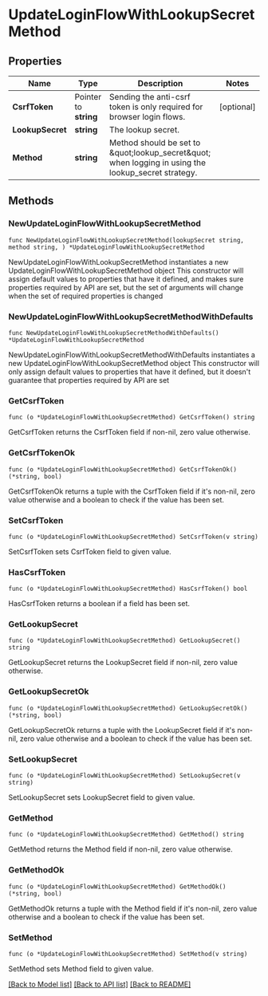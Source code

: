 # UpdateLoginFlowWithLookupSecretMethod

## Properties

Name | Type | Description | Notes
------------ | ------------- | ------------- | -------------
**CsrfToken** | Pointer to **string** | Sending the anti-csrf token is only required for browser login flows. | [optional] 
**LookupSecret** | **string** | The lookup secret. | 
**Method** | **string** | Method should be set to \&quot;lookup_secret\&quot; when logging in using the lookup_secret strategy. | 

## Methods

### NewUpdateLoginFlowWithLookupSecretMethod

`func NewUpdateLoginFlowWithLookupSecretMethod(lookupSecret string, method string, ) *UpdateLoginFlowWithLookupSecretMethod`

NewUpdateLoginFlowWithLookupSecretMethod instantiates a new UpdateLoginFlowWithLookupSecretMethod object
This constructor will assign default values to properties that have it defined,
and makes sure properties required by API are set, but the set of arguments
will change when the set of required properties is changed

### NewUpdateLoginFlowWithLookupSecretMethodWithDefaults

`func NewUpdateLoginFlowWithLookupSecretMethodWithDefaults() *UpdateLoginFlowWithLookupSecretMethod`

NewUpdateLoginFlowWithLookupSecretMethodWithDefaults instantiates a new UpdateLoginFlowWithLookupSecretMethod object
This constructor will only assign default values to properties that have it defined,
but it doesn't guarantee that properties required by API are set

### GetCsrfToken

`func (o *UpdateLoginFlowWithLookupSecretMethod) GetCsrfToken() string`

GetCsrfToken returns the CsrfToken field if non-nil, zero value otherwise.

### GetCsrfTokenOk

`func (o *UpdateLoginFlowWithLookupSecretMethod) GetCsrfTokenOk() (*string, bool)`

GetCsrfTokenOk returns a tuple with the CsrfToken field if it's non-nil, zero value otherwise
and a boolean to check if the value has been set.

### SetCsrfToken

`func (o *UpdateLoginFlowWithLookupSecretMethod) SetCsrfToken(v string)`

SetCsrfToken sets CsrfToken field to given value.

### HasCsrfToken

`func (o *UpdateLoginFlowWithLookupSecretMethod) HasCsrfToken() bool`

HasCsrfToken returns a boolean if a field has been set.

### GetLookupSecret

`func (o *UpdateLoginFlowWithLookupSecretMethod) GetLookupSecret() string`

GetLookupSecret returns the LookupSecret field if non-nil, zero value otherwise.

### GetLookupSecretOk

`func (o *UpdateLoginFlowWithLookupSecretMethod) GetLookupSecretOk() (*string, bool)`

GetLookupSecretOk returns a tuple with the LookupSecret field if it's non-nil, zero value otherwise
and a boolean to check if the value has been set.

### SetLookupSecret

`func (o *UpdateLoginFlowWithLookupSecretMethod) SetLookupSecret(v string)`

SetLookupSecret sets LookupSecret field to given value.


### GetMethod

`func (o *UpdateLoginFlowWithLookupSecretMethod) GetMethod() string`

GetMethod returns the Method field if non-nil, zero value otherwise.

### GetMethodOk

`func (o *UpdateLoginFlowWithLookupSecretMethod) GetMethodOk() (*string, bool)`

GetMethodOk returns a tuple with the Method field if it's non-nil, zero value otherwise
and a boolean to check if the value has been set.

### SetMethod

`func (o *UpdateLoginFlowWithLookupSecretMethod) SetMethod(v string)`

SetMethod sets Method field to given value.



[[Back to Model list]](../README.md#documentation-for-models) [[Back to API list]](../README.md#documentation-for-api-endpoints) [[Back to README]](../README.md)


